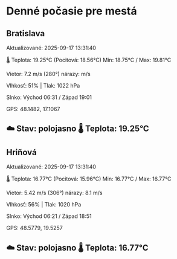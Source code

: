 ﻿# Denné počasie pre mestá

## Bratislava
Aktualizované: 2025-09-17 13:31:40

🌡️ Teplota: 19.25°C 
(Pocitová: 18.56°C)
Min: 18.75°C / Max: 19.81°C

Vietor: 7.2 m/s    (280°) 
nárazy:  m/s

Vlhkosť: 51% | Tlak: 1022 hPa

Slnko: Východ 06:31 / Západ 19:01

GPS: 48.1482, 17.1067

☁️ Stav: polojasno        🌡️ Teplota: 19.25°C
---

## Hriňová
Aktualizované: 2025-09-17 13:31:40

🌡️ Teplota: 16.77°C 
(Pocitová: 15.96°C)
Min: 16.77°C / Max: 16.77°C

Vietor: 5.42 m/s (306°)
nárazy: 8.1 m/s

Vlhkosť: 56% | Tlak: 1020 hPa

Slnko: Východ 06:21 / Západ 18:51

GPS: 48.5779, 19.5257

☁️ Stav: polojasno        🌡️ Teplota: 16.77°C
---
